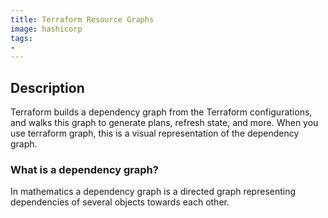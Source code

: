 ```yaml
---
title: Terraform Resource Graphs
image: hashicorp
tags:
-
---
```

## Description

Terraform builds a dependency graph from the Terraform configurations, and walks this graph to generate plans, refresh state, and more.  When you use terraform graph, this is a visual representation of the dependency graph.

### What is a dependency graph?

In mathematics a dependency graph is a directed graph representing dependencies of several objects towards each other.